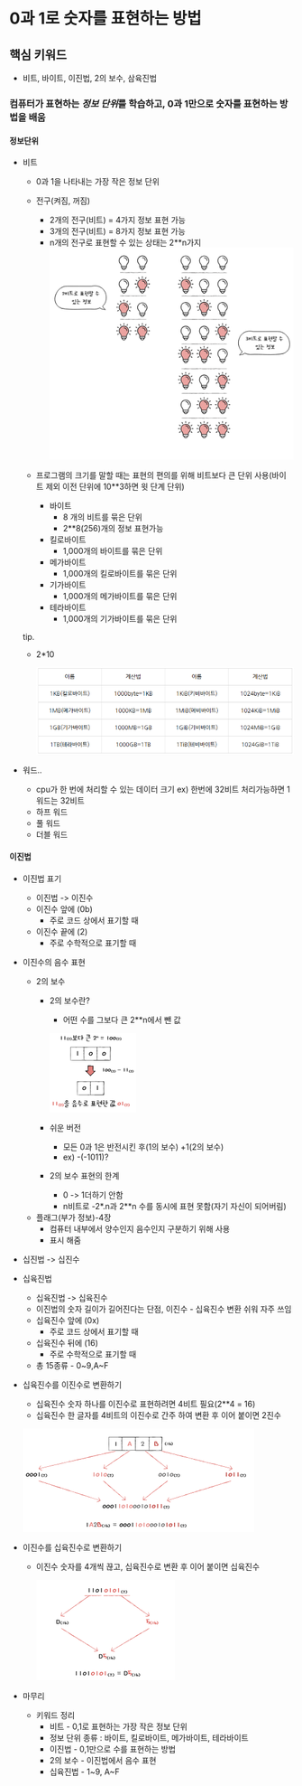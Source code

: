 # 0과 1로 숫자를 표현하는 방법

## 핵심 키워드
  - 비트, 바이트, 이진법, 2의 보수, 삼육진법

### 컴퓨터가 표현하는 *정보 단위*를 학습하고, 0과 1만으로 숫자를 표현하는 방법을 배움


#### 정보단위
  - 비트
    * 0과 1을 나타내는 가장 작은 정보 단위
    * 전구(켜짐, 꺼짐)
      * 2개의 전구(비트) = 4가지 정보 표현 가능
      * 3개의 전구(비트) = 8가지 정보 표현 가능
      * n개의 전구로 표현할 수 있는 상태는 2**n가지
        ![alt text](image-1.png)
    
    
    * 프로그램의 크기를 말할 때는 표현의 편의를 위해 비트보다 큰 단위 사용(바이트 제외 이전 단위에 10**3하면 윗 단계 단위)
      * 바이트
        * 8 개의 비트를 묶은 단위
        * 2**8(256)개의 정보 표현가능
      * 킬로바이트
        * 1,000개의 바이트를 묶은 단위
      * 메가바이트
        * 1,000개의 킬로바이트를 묶은 단위
      * 기가바이트
        * 1,000개의 메가바이트를 묶은 단위
      * 테라바이트
        * 1,000개의 기가바이트를 묶은 단위

    tip.
      * 2*10
    
        ![alt text](image.png)
  - 워드..
    * cpu가 한 번에 처리할 수 있는 데이터 크기  ex) 한번에 32비트 처리가능하면 1워드는 32비트
    * 하프 워드
    * 풀 워드
    * 더블 워드

#### 이진법
  - 이진법 표기
    * 이진법 -> 이진수
    * 이진수 앞에 (0b)
      * 주로 코드 상에서 표기할 때
    * 이진수 끝에 (2)
      * 주로 수학적으로 표기할 때
  
  - 이진수의 음수 표현
      * 2의 보수
        * 2의 보수란?
          * 어떤 수를 그보다 큰 2**n에서 뺀 값
  
          ![alt text](image-2.png)

        * 쉬운 버전
          * 모든 0과 1은 반전시킨 후(1의 보수) +1(2의 보수)
          * ex) -(-1011)?
        * 2의 보수 표현의 한계
          * 0 -> 1더하기 안함
          * n비트로 -2*.n과 2**n 수를 동시에 표현 못함(자기 자신이 되어버림)
      * 플래그(부가 정보)-4장
        * 컴퓨터 내부에서 양수인지 음수인지 구분하기 위해 사용
        * 표시 해줌
  
  - 십진법 -> 십진수
  
  - 십육진법
    * 십육진법 -> 십육진수
    * 이진법의 숫자 길이가 길어진다는 단점, 이진수 - 십육진수 변환 쉬워 자주 쓰임
    * 십육진수 앞에 (0x)
      * 주로 코드 상에서 표기할 때
    * 십육진수 뒤에 (16)
      * 주로 수학적으로 표기할 때
    * 총 15종류 - 0~9,A~F
  
  - 십육진수를 이진수로 변환하기
    * 십육진수 숫자 하나를 이진수로 표현하려면 4비트 필요(2**4 = 16)
    * 십육진수 한 글자를 4비트의 이진수로 간주 하여 변환 후 이어 붙이면 2진수
  
    ![alt text](image-3.png)

  - 이진수를 십육진수로 변환하기
    * 이진수 숫자를 4개씩 끊고, 십육진수로 변환 후 이어 붙이면 십육진수
      
      ![alt text](image-4.png)

  
  - 마무리
    * 키워드 정리
      * 비트 - 0,1로 표현하는 가장 작은 정보 단위
      * 정보 단위 종류 : 바이트, 킬로바이트, 메가바이트, 테라바이트
      * 이진법 - 0,1만으로 수를 표현하는 방법
      * 2의 보수 - 이진법에서 음수 표현
      * 십육진법 - 1~9, A~F